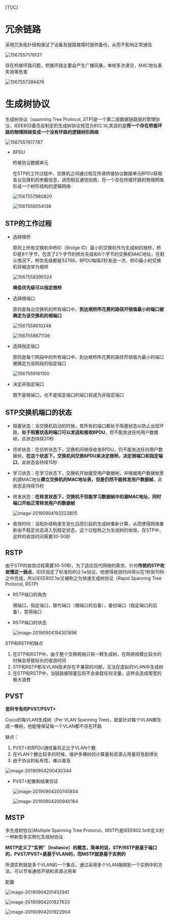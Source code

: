 [TOC]

# 冗余链路

采用冗余拓扑结构保证了设备及链路故障时提供备份，从而不影响正常通信

![1567557176137](../images/computeNetwork/1567557176137.png?raw=true)

存在桥接环路问题，桥接环路主要会产生广播风暴，单帧多次递交，MAC地址表失效等危害

![1567557266476](..//images/computeNetwork/1567557266476.png?raw=true)

# 生成树协议

生成树协议（spanning Tree Protocol, STP)是一个第二层数据链路层的管理协议，IEEE802委员会制定的生成树协议规范为802.1d,其目的是**将一个存在桥接环路的物理网络变成一个没有环路的逻辑树形网络**

![1567557817787](..//images/computeNetwork/1567557817787.png?raw=true)

* BPDU

  桥接协议数据单元

  在STP的工作过程中，交换机之间通过相互传递桥接协议数据单元BPDU获取各台交换机的参数信息，进而相互通信协商，将一个存在桥接环路的物理网络形成一个树形结构的逻辑网络

  ![1567557980820](..//images/computeNetwork/1567557980820.png?raw=true)

  ![1567558054138](..//images/computeNetwork/1567558054138.png?raw=true)

## STP的工作过程

* 选择根桥

  原则上所有交换机中桥ID（Bridge ID）最小的交换机作为生成树的根桥，桥ID是8个字节，包含了2个字节的桥优先级和6个字节的交换机MAC地址，在默认情况下，桥优先级都是32768，BPDU每隔2秒发送一次，桥ID最小的交换机将被选举为根桥

  ![1567558395524](..//images/computeNetwork/1567558395524.png?raw=true)

  **降低优先级可以指定根桥**

* 选择根端口

  原则是每台交换机的所有端口中，**到达根桥所花费的路径开销值最小的端口被确定为该交换机的根端口**

  ![1567558610248](..//images/computeNetwork/1567558610248.png?raw=true)

  ![1567558871136](..//images/computeNetwork/1567558871136.png?raw=true)

* 选择指定端口

  原则是每个网段中的所有端口中，到达根桥所花费的路径开销值为最小的端口被确定为该网段的指定端口

  ![1567559161100](..//images/computeNetwork/1567559161100.png?raw=true)

* 决定非指定端口

  既不是根端口，也不是指定端口的端口将成为非指定端口
  
  

## STP交换机端口的状态

* 阻塞状态：当交换机启动的时候，其所有的端口都处于阻塞状态以防止出现环路，**处于阻塞状态的端口可以发送和接收BPDU**，但不能发送任何用户数据帧，此状态持续20秒

* 侦听状态：在侦听状态下，交换机间继续收发BPDU，仍不能发送任何用户数据帧，**在这个状态下，交换机间交换BPDU来决定根桥，决定根端口和指定端口**，此状态会持续15秒

* 学习状态：在学习状态下，交换机开始接受用户数据帧，并根据用户数据帧里的源MAC地址**建立交换机的MAC地址表，但是仍然不能转发用户数据帧**，此状态会持续15秒

* 转发状态：**在转发状态下，交换机不但能学习数据帧中的源MAC地址，同时端口开始正常转发用户的数据帧**

  ![image-20190904193223805](../images/computeNetwork/image-20190904193223805.png)



* 收敛时间：当拓扑结构发生变化后而引起的生成树重新计算，从而使得网络重新由不稳定状态进入到稳定状态，这个过程称之为生成树的收敛，在STP中，这样的收敛时间需要30-50秒



## RSTP

由于STP的收敛过程需要30-50秒，为了适应现代网络的需求，针对**传统的STP收敛慢这一弱点**，IEEE指定了标准的802.1w协议，他使得收敛时间得以在1秒到10秒之中完成，所以IEEE802.1w又被称之为快速生成树协议（Rapid Spanning Tree Protocol, RSTP)

* RSTP端口的角色

  根端口，指定端口，替代端口（根端口的后备），备份端口（指定端口的后备），禁用端口

* RSTP端口的状态

  ![image-20190904194301896](../images/computeNetwork/image-20190904194301896.png)



STP和RSTP的缺点

1. 在STP和RSTP中，由于整个交换网络只有一颗生成树，在网络规模比较大的时候会导致较长的收敛时间
2. STP和RSTP都与VLAN技术存在不兼容的问题，无法在虚拟的VLAN中生成树
3. 在STP和RSTP中，当链路被阻塞后将不会承载任何流量，这样会造成带宽的极大浪费

## PVST

**思科专有的PVST/PSVT+**

Cisco的每VLAN生成树（Per VLAN Spanning Tree)，就是针对每个VLAN都生成一棵树，他能够保证每一个VLAN都不存在环路

缺点：

1. PVST+的BPDU通信量将正比于VLAN个数
2. 在VLAN个数比较多的时候，维护多棵树的计算量和资源占用量将急剧增长
3. 由于协议的私有性，难以普及

![image-20190904200430344](../images/computeNetwork/image-20190904200430344.png)

* PVST+配置和结果验证

  ![image-20190904200745854](../images/computeNetwork/image-20190904200745854.png)

  ![image-20190904200940164](../images/computeNetwork/image-20190904200940164.png)





## MSTP

多生成树协议(Multiple Spanning Tree Protocol，MSTP)是IEEE802.1s中定义的一种新型多实例化生成树协议

**MSTP定义了“实例”（Instance）的概念，简单的说，STP/RSTP是基于端口的，PVST/PVST+是基于VLAN的，而MSTP就是基于实例的**

所谓实例就是多个VLAN的一个集合，通过采用多个VLAN捆绑到一个实例中的方法，可以节省通信开销和资源占用率

配置

![image-20190904201452941](../images/computeNetwork/image-20190904201452941.png)



![image-20190904201827633](../images/computeNetwork/image-20190904201827633.png)

![image-20190904201922904](../images/computeNetwork/image-20190904201922904.png)